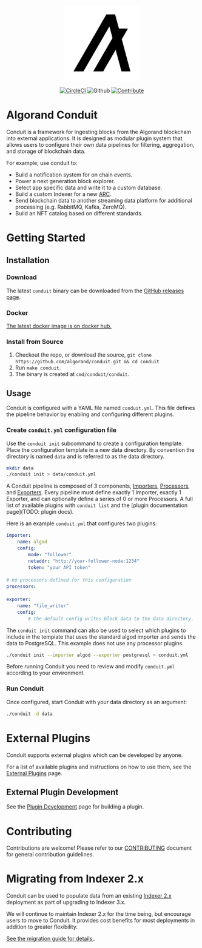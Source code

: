 <div style="text-align:center" align="center">
  <picture>
    <source media="(prefers-color-scheme: dark)" srcset="docs/assets/algorand_logo_mark_white.png">
    <source media="(prefers-color-scheme: light)" srcset="docs/assets/algorand_logo_mark_black.png">
    <img alt="Shows a black Algorand logo light mode and white in dark mode." src="docs/assets/algorand_logo_mark_black.png" width="200">
  </picture>

[![CircleCI](https://img.shields.io/circleci/build/github/algorand/conduit/master?label=master)](https://circleci.com/gh/algorand/conduit/tree/master)
![Github](https://img.shields.io/github/license/algorand/conduit)
[![Contribute](https://img.shields.io/badge/contributor-guide-blue?logo=github)](https://github.com/algorand/go-algorand/blob/master/CONTRIBUTING.md)
</div>

# Algorand Conduit

Conduit is a framework for ingesting blocks from the Algorand blockchain into external applications. It is designed as modular plugin system that allows users to configure their own data pipelines for filtering, aggregation, and storage of blockchain data.

<!-- TODO: a section here that explains that you select plugins to configure behavior and how data goes through the system -->

<!-- TODO: a cool diagram here that clearly demonstrates data moving through the system -->

For example, use conduit to:
* Build a notification system for on chain events.
* Power a next generation block explorer.
* Select app specific data and write it to a custom database.
* Build a custom Indexer for a new [ARC](https://github.com/algorandfoundation/ARCs).
* Send blockchain data to another streaming data platform for additional processing (e.g. RabbitMQ, Kafka, ZeroMQ).
* Build an NFT catalog based on different standards.

# Getting Started

## Installation

### Download

The latest `conduit` binary can be downloaded from the [GitHub releases page](https://github.com/algorand/conduit/releases).

### Docker

[The latest docker image is on docker hub.](https://hub.docker.com/r/algorand/conduit)

### Install from Source

1. Checkout the repo, or download the source, `git clone https://github.com/algorand/conduit.git && cd conduit`
2. Run `make conduit`.
3. The binary is created at `cmd/conduit/conduit`.

## Usage

Conduit is configured with a YAML file named `conduit.yml`. This file defines the pipeline behavior by enabling and configuring different plugins.

### Create `conduit.yml` configuration file

Use the `conduit init` subcommand to create a configuration template. Place the configuration template in a new data directory. By convention the directory is named `data` and is referred to as the data directory.

```sh
mkdir data
./conduit init > data/conduit.yml
```

A Conduit pipeline is composed of 3 components, [Importers](./conduit/plugins/importers/), [Processors](./conduit/plugins/processors/), and [Exporters](./conduit/plugins/exporters/).
Every pipeline must define exactly 1 Importer, exactly 1 Exporter, and can optionally define a series of 0 or more Processors. A full list of available plugins with `conduit list` and the [plugin documentation page](TODO: plugin docs).

Here is an example `conduit.yml` that configures two plugins:

```yaml
importer:
    name: algod
    config:
        mode: "follower"
        netaddr: "http://your-follower-node:1234"
        token: "your API token"

# no processors defined for this configuration
processors:

exporter:
    name: "file_writer"
    config:
        # the default config writes block data to the data directory.
```

The `conduit init` command can also be used to select which plugins to include in the template that uses the standard algod importer and sends the data to PostgreSQL. This example does not use any processor plugins.
```sh
./conduit init --importer algod --exporter postgresql > conduit.yml
```

Before running Conduit you need to review and modify `conduit.yml` according to your environment.

### Run Conduit

Once configured, start Conduit with your data directory as an argument:
```sh
./conduit -d data
```

# External Plugins

Conduit supports external plugins which can be developed by anyone.

For a list of available plugins and instructions on how to use them, see the [External Plugins](./docs/External_Plugins.md) page.

## External Plugin Development

See the [Plugin Development](./docs/Plugin_Development.md) page for building a plugin.

# Contributing

Contributions are welcome! Please refer to our [CONTRIBUTING](https://github.com/algorand/go-algorand/blob/master/CONTRIBUTING.md) document for general contribution guidelines.

# Migrating from Indexer 2.x

Conduit can be used to populate data from an existing [Indexer 2.x](https://github.com/algorand/indexer/) deployment as part of upgrading to Indexer 3.x.

We will continue to maintain Indexer 2.x for the time being, but encourage users to move to Conduit. It provides cost benefits for most deployments in addition to greater flexibility.

[See the migration guide for details.](./docs/tutorials/IndexerMigration.md).
